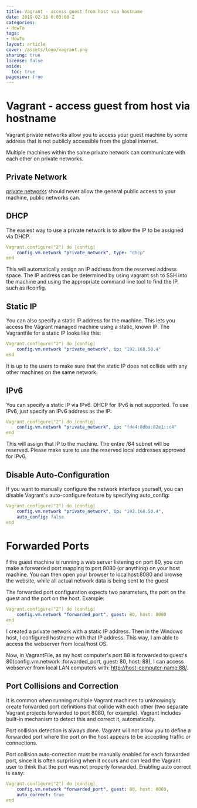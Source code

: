 ```yaml
---
title: Vagrant - access guest from host via hostname
date: 2019-02-16 0:03:00 Z
categories:
- HowTo
tags:
- HowTo
layout: article
cover: /assets/logo/vagrant.png
sharing: true
license: false
aside:
  toc: true
pageview: true
---
```


# Vagrant - access guest from host via hostname

Vagrant private networks allow you to access your guest machine by some address
that is not publicly accessible from the global internet.

Multiple machines within the same private network can communicate with each
other on private networks.

Private Network
---------------

 [private
networks](https://www.vagrantup.com/docs/networking/private_network.html) should
never allow the general public access to your machine, public networks can.

DHCP
----

The easiest way to use a private network is to allow the IP to be assigned via
DHCP.

```yaml
Vagrant.configure("2") do |config|
    config.vm.network "private_network", type: "dhcp"
end
```


This will automatically assign an IP address from the reserved address space.
The IP address can be determined by using vagrant ssh to SSH into the machine
and using the appropriate command line tool to find the IP, such as ifconfig.

Static IP
---------

You can also specify a static IP address for the machine. This lets you access
the Vagrant managed machine using a static, known IP. The Vagrantfile for a
static IP looks like this:

```yaml
Vagrant.configure("2") do |config|
    config.vm.network "private_network", ip: "192.168.50.4"
end
```


It is up to the users to make sure that the static IP does not collide with any
other machines on the same network.

IPv6
----

You can specify a static IP via IPv6. DHCP for IPv6 is not supported. To use
IPv6, just specify an IPv6 address as the IP:

```yaml
Vagrant.configure("2") do |config|
    config.vm.network "private_network", ip: "fde4:8dba:82e1::c4"
end
```


This will assign that IP to the machine. The entire /64 subnet will be reserved.
Please make sure to use the reserved local addresses approved for IPv6.

Disable Auto-Configuration
--------------------------

If you want to manually configure the network interface yourself, you can
disable Vagrant's auto-configure feature by specifying auto_config:
```yaml
Vagrant.configure("2") do |config|
    config.vm.network "private_network", ip: "192.168.50.4",
    auto_config: false
end
```



Forwarded Ports
===============

f the guest machine is running a web server listening on port 80, you can make a
forwarded port mapping to port 8080 (or anything) on your host machine. You can
then open your browser to localhost:8080 and browse the website, while all
actual network data is being sent to the guest

The forwarded port configuration expects two parameters, the port on the guest
and the port on the host. Example:
```yaml
Vagrant.configure("2") do |config|
	config.vm.network "forwarded_port", guest: 80, host: 8080
end
```



I created a private network with a static IP address. Then in the Windows host,
I configured hostname with that IP address. This way, I am able to access the
webserver from local/host OS.

Now, in VagrantFile, as my host computer's port 88 is forwarded to guest's
80(config.vm.network :forwarded_port, guest: 80, host: 88), I can access
webserver from local LAN computers with: [http://host-computer-name:88/](http://host-computer-name:88/).

Port Collisions and Correction
------------------------------

It is common when running multiple Vagrant machines to unknowingly create
forwarded port definitions that collide with each other (two separate Vagrant
projects forwarded to port 8080, for example). Vagrant includes built-in
mechanism to detect this and correct it, automatically.

Port collision detection is always done. Vagrant will not allow you to define a
forwarded port where the port on the host appears to be accepting traffic or
connections.

Port collision auto-correction must be manually enabled for each forwarded port,
since it is often surprising when it occurs and can lead the Vagrant user to
think that the port was not properly forwarded. Enabling auto correct is easy:

```yaml
Vagrant.configure("2") do |config|
    config.vm.network "forwarded_port", guest: 80, host: 8080,
    auto_correct: true
end
```

